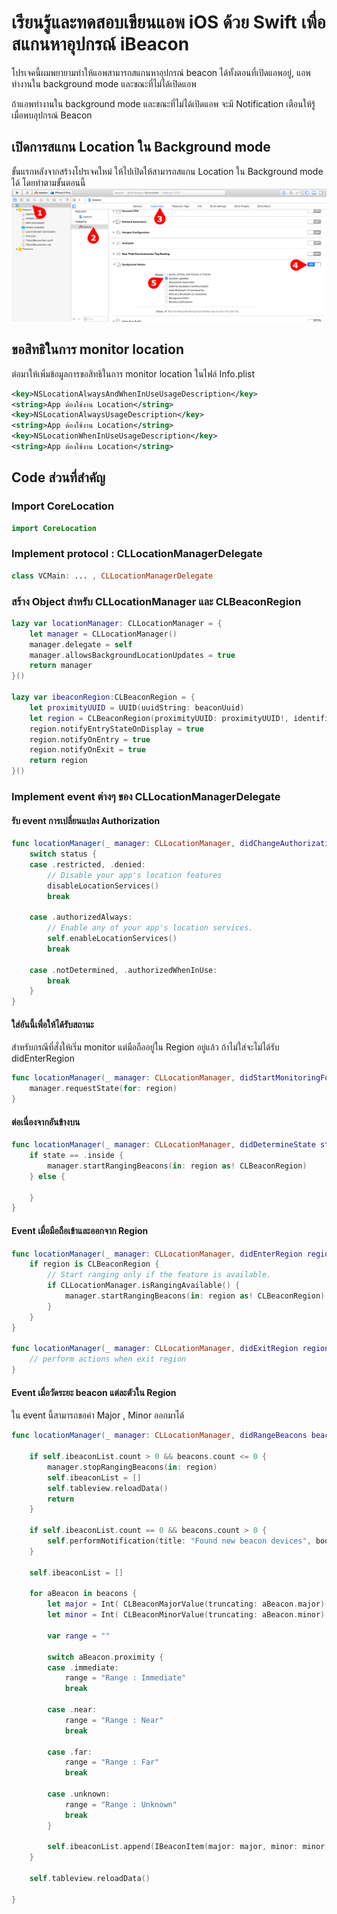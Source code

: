 # เรียนรู้และทดสอบเขียนแอพ iOS ด้วย Swift เพื่อสแกนหาอุปกรณ์ iBeacon
โปรเจคนี้ผมพยายามทำให้แอพสามารถสแกนหาอุปกรณ์ beacon ได้ทั้งตอนที่เปิดแอพอยู่, แอพทำงานใน background mode และขณะที่ไม่ได้เปิดแอพ

ถ้าแอพทำงานใน background mode และขณะที่ไม่ได้เปิดแอพ จะมี Notification เตือนให้รู้เมื่อพบอุปกรณ์ Beacon


## เปิดการสแกน Location ใน Background mode
ขั้นแรกหลังจากสร้างโปรเจคใหม่ ให้ไปเปิดให้สามารถสแกน Location ใน Background mode ได้ โดยทำตามขั้นตอนนี้
![screenshot-01](https://raw.githubusercontent.com/golfz/learn-swift-ibeacon/master/screenshot-01.jpg)


## ขอสิทธิในการ monitor location
ต่อมาให้เพิ่มข้อมูลการขอสิทธิในการ monitor location ในไฟล์ Info.plist
```xml
<key>NSLocationAlwaysAndWhenInUseUsageDescription</key>
<string>App ต้องใช้งาน Location</string>
<key>NSLocationAlwaysUsageDescription</key>
<string>App ต้องใช้งาน Location</string>
<key>NSLocationWhenInUseUsageDescription</key>
<string>App ต้องใช้งาน Location</string>
```


## Code ส่วนที่สำคัญ

### Import CoreLocation
```swift
import CoreLocation
```

### Implement protocol : CLLocationManagerDelegate
```swift
class VCMain: ... , CLLocationManagerDelegate
```

### สร้าง Object สำหรับ CLLocationManager และ CLBeaconRegion
```swift
lazy var locationManager: CLLocationManager = {
    let manager = CLLocationManager()
    manager.delegate = self
    manager.allowsBackgroundLocationUpdates = true
    return manager
}()
    
lazy var ibeaconRegion:CLBeaconRegion = {
    let proximityUUID = UUID(uuidString: beaconUuid)
    let region = CLBeaconRegion(proximityUUID: proximityUUID!, identifier: beaconRegionId)
    region.notifyEntryStateOnDisplay = true
    region.notifyOnEntry = true
    region.notifyOnExit = true
    return region
}()
```

### Implement event ต่างๆ ของ CLLocationManagerDelegate

#### รับ event การเปลี่ยนแปลง Authorization
```swift
func locationManager(_ manager: CLLocationManager, didChangeAuthorization status: CLAuthorizationStatus) {
    switch status {
    case .restricted, .denied:
        // Disable your app's location features
        disableLocationServices()
        break

    case .authorizedAlways:
        // Enable any of your app's location services.
        self.enableLocationServices()
        break

    case .notDetermined, .authorizedWhenInUse:
        break
    }
}
```

#### ใส่อันนี้เพื่อให้ได้รับสถานะ 
สำหรับกรณีที่สั่งให้เริ่ม monitor แต่มือถืออยู่ใน Region อยู่แล้ว
ถ้าไม่ใส่จะไม่ได้รับ didEnterRegion
```swift
func locationManager(_ manager: CLLocationManager, didStartMonitoringFor region: CLRegion) {
    manager.requestState(for: region)
}
```

#### ต่อเนื่องจากอันข้างบน
```swift
func locationManager(_ manager: CLLocationManager, didDetermineState state: CLRegionState, for region: CLRegion) {
    if state == .inside {
        manager.startRangingBeacons(in: region as! CLBeaconRegion)
    } else {

    }
}
```

#### Event เมื่อมือถือเข้าและออกจาก Region
```swift
func locationManager(_ manager: CLLocationManager, didEnterRegion region: CLRegion) {
    if region is CLBeaconRegion {
        // Start ranging only if the feature is available.
        if CLLocationManager.isRangingAvailable() {
            manager.startRangingBeacons(in: region as! CLBeaconRegion)
        }
    }
}

func locationManager(_ manager: CLLocationManager, didExitRegion region: CLRegion) {
    // perform actions when exit region
}
```

#### Event เมื่อวัดระยะ beacon แต่ละตัวใน Region
ใน event นี้สามารถขอค่า Major , Minor ออกมาได้
```swift
func locationManager(_ manager: CLLocationManager, didRangeBeacons beacons: [CLBeacon], in region: CLBeaconRegion) {
        
    if self.ibeaconList.count > 0 && beacons.count <= 0 {
        manager.stopRangingBeacons(in: region)
        self.ibeaconList = []
        self.tableview.reloadData()
        return
    }

    if self.ibeaconList.count == 0 && beacons.count > 0 {
        self.performNotification(title: "Found new beacon devices", body: "Tap to view more details")
    }

    self.ibeaconList = []

    for aBeacon in beacons {
        let major = Int( CLBeaconMajorValue(truncating: aBeacon.major) )
        let minor = Int( CLBeaconMinorValue(truncating: aBeacon.minor) )

        var range = ""

        switch aBeacon.proximity {
        case .immediate:
            range = "Range : Immediate"
            break

        case .near:
            range = "Range : Near"
            break

        case .far:
            range = "Range : Far"
            break

        case .unknown:
            range = "Range : Unknown"
            break
        }

        self.ibeaconList.append(IBeaconItem(major: major, minor: minor, range: range))
    }

    self.tableview.reloadData()

}
```
